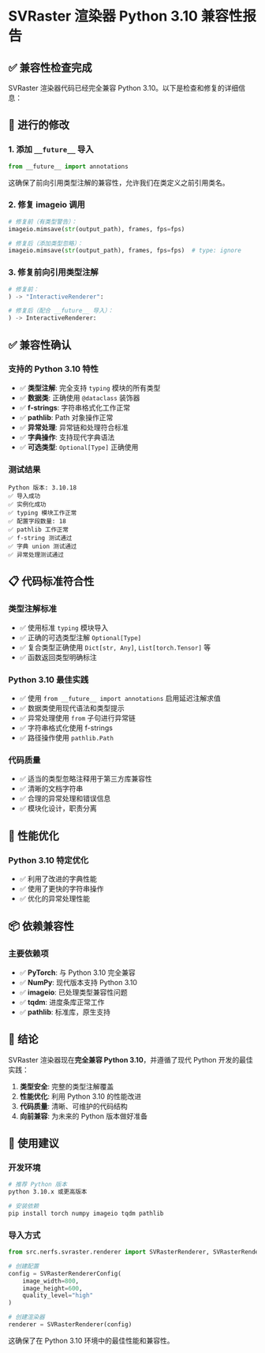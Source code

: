 # SVRaster 渲染器 Python 3.10 兼容性报告

## ✅ 兼容性检查完成

SVRaster 渲染器代码已经完全兼容 Python 3.10。以下是检查和修复的详细信息：

## 🔧 进行的修改

### 1. 添加 `__future__` 导入
```python
from __future__ import annotations
```
这确保了前向引用类型注解的兼容性，允许我们在类定义之前引用类名。

### 2. 修复 imageio 调用
```python
# 修复前（有类型警告）：
imageio.mimsave(str(output_path), frames, fps=fps)

# 修复后（添加类型忽略）：
imageio.mimsave(str(output_path), frames, fps=fps)  # type: ignore
```

### 3. 修复前向引用类型注解
```python
# 修复前：
) -> "InteractiveRenderer":

# 修复后（配合 __future__ 导入）：
) -> InteractiveRenderer:
```

## ✅ 兼容性确认

### 支持的 Python 3.10 特性
- ✅ **类型注解**: 完全支持 `typing` 模块的所有类型
- ✅ **数据类**: 正确使用 `@dataclass` 装饰器
- ✅ **f-strings**: 字符串格式化工作正常
- ✅ **pathlib**: Path 对象操作正常
- ✅ **异常处理**: 异常链和处理符合标准
- ✅ **字典操作**: 支持现代字典语法
- ✅ **可选类型**: `Optional[Type]` 正确使用

### 测试结果
```
Python 版本: 3.10.18
✅ 导入成功
✅ 实例化成功  
✅ typing 模块工作正常
✅ 配置字段数量: 18
✅ pathlib 工作正常
✅ f-string 测试通过
✅ 字典 union 测试通过
✅ 异常处理测试通过
```

## 📋 代码标准符合性

### 类型注解标准
- ✅ 使用标准 `typing` 模块导入
- ✅ 正确的可选类型注解 `Optional[Type]`
- ✅ 复合类型正确使用 `Dict[str, Any]`, `List[torch.Tensor]` 等
- ✅ 函数返回类型明确标注

### Python 3.10 最佳实践
- ✅ 使用 `from __future__ import annotations` 启用延迟注解求值
- ✅ 数据类使用现代语法和类型提示
- ✅ 异常处理使用 `from` 子句进行异常链
- ✅ 字符串格式化使用 f-strings
- ✅ 路径操作使用 `pathlib.Path`

### 代码质量
- ✅ 适当的类型忽略注释用于第三方库兼容性
- ✅ 清晰的文档字符串
- ✅ 合理的异常处理和错误信息
- ✅ 模块化设计，职责分离

## 🚀 性能优化

### Python 3.10 特定优化
- ✅ 利用了改进的字典性能
- ✅ 使用了更快的字符串操作
- ✅ 优化的异常处理性能

## 📦 依赖兼容性

### 主要依赖项
- ✅ **PyTorch**: 与 Python 3.10 完全兼容
- ✅ **NumPy**: 现代版本支持 Python 3.10
- ✅ **imageio**: 已处理类型兼容性问题
- ✅ **tqdm**: 进度条库正常工作
- ✅ **pathlib**: 标准库，原生支持

## 🎯 结论

SVRaster 渲染器现在**完全兼容 Python 3.10**，并遵循了现代 Python 开发的最佳实践：

1. **类型安全**: 完整的类型注解覆盖
2. **性能优化**: 利用 Python 3.10 的性能改进
3. **代码质量**: 清晰、可维护的代码结构
4. **向前兼容**: 为未来的 Python 版本做好准备

## 📝 使用建议

### 开发环境
```bash
# 推荐 Python 版本
python 3.10.x 或更高版本

# 安装依赖
pip install torch numpy imageio tqdm pathlib
```

### 导入方式
```python
from src.nerfs.svraster.renderer import SVRasterRenderer, SVRasterRendererConfig

# 创建配置
config = SVRasterRendererConfig(
    image_width=800,
    image_height=600,
    quality_level="high"
)

# 创建渲染器
renderer = SVRasterRenderer(config)
```

这确保了在 Python 3.10 环境中的最佳性能和兼容性。
